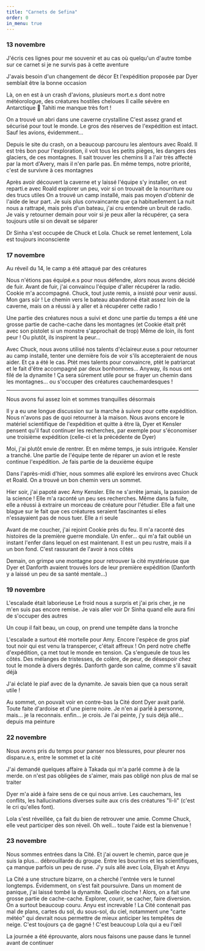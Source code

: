 ```yaml
---
title: "Carnets de Sefina"
order: 0
in_menu: true
---
```

### 13 novembre

J'écris ces lignes pour me souvenir
et au cas où quelqu'un d'autre tombe sur ce carnet si je ne survis pas à cette aventure

J'avais besoin d'un changement de décor 
Et l'expédition proposée par Dyer semblait être la bonne occasion 

Là, on en est à un crash d'avions, plusieurs mort.e.s dont notre météorologue,  des créatures hostiles cheloues
Il caille sévère en Antarctique 🥶 Tahiti me manque très fort !

On a trouvé un abri dans une caverne crystalline
C'est assez grand et sécurisé pour tout le monde. Le gros des réserves de l'expédition est intact. Sauf les avions, évidemment...

Depuis le site du crash, on a beaucoup parcouru les alentours avec Roald. Il est très bon pour l'exploration, il voit tous les petits pièges, les dangers des glaciers, de ces montagnes. Il sait trouver les chemins
Il a l'air très affecté par la mort d'Avery, mais il n'en parle pas. En même temps, notre priorité, c'est de survivre à ces montagnes

Après avoir découvert la caverne et y laissé l'équipe s'y installer, on est reparti.e avec Roald explorer un peu, voir si on trouvait de la nourriture ou des trucs utiles
On a trouvé un camp installé, mais pas moyen d'obtenir de l'aide de leur part. Je suis plus convaincante que ça habituellement
La nuit nous a rattrapé, mais près d'un bateau, j'ai cru entendre un bruit de radio. Je vais y retourner demain pour voir si je peux aller la récupérer, ça sera toujours utile si on devait se séparer 

Dr Sinha s'est occupée de Chuck et Lola. Chuck se remet lentement, Lola est toujours inconsciente 


### 17 novembre

Au réveil du 14, le camp a été attaqué par des créatures

Nous n'étions pas équipé.e.s pour nous défendre, alors nous avons décidé de fuir. Avant de fuir, j'ai convaincu l'équipe d'aller récupérer la radio. Cookie m'a accompagné. Chuck, tout juste remis, a insisté pour venir aussi. Mon gars sûr !
Le chemin vers le bateau abandonné était assez loin de la caverne, mais on a réussi à y aller et à récupérer cette radio !

Une partie des créatures nous a suivi et donc une partie du temps a été une grosse partie de cache-cache dans les montagnes (et Cookie était prêt avec son pistolet si un monstre s'approchait de trop)
Même de loin, ils font peur ! Ou plutôt, ils inspirent la peur...

Avec Chuck, nous avons utilisé nos talents d'éclaireur.euse.s pour retourner au camp installé, tenter une dernière fois de voir s'ils accepteraient de nous aider. Et ça a été le cas. Ptèt mes talents pour convaincre, ptèt le patriarcat et le fait d'être accompagné par deux bonhommes...
Anyway, ils nous ont filé de la dynamite ! Ça sera sûrement utile pour se frayer un chemin dans les montagnes... ou s'occuper des créatures cauchemardesques !

---

Nous avons fui assez loin et sommes tranquilles désormais

Il y a eu une longue discussion sur la marche à suivre pour cette expédition. Nous n'avons pas de quoi retourner à la maison. Nous avons encore le matériel scientifique de l'expédition et quitte à être là, Dyer et Kensler pensent qu'il faut continuer les recherches, par exemple pour s'économiser une troisième expédition (celle-ci et la précédente de Dyer)

Moi, j'ai plutôt envie de rentrer. Et en même temps, je suis intriguée. Kensler a tranché. Une partie de l'équipe tente de réparer un avion et le reste continue l'expédition. Je fais partie de la deuxième équipe

Dans l'après-midi d'hier, nous sommes allé exploré les environs avec Chuck et Roald. On a trouvé un bon chemin vers un sommet.

Hier soir, j'ai papoté avec Amy Kensler. Elle ne s'arrête jamais, la passion de la science ! Elle m'a raconté un peu ses recherches. Même dans la fuite, elle a réussi à extraire un morceau de créature pour l'étudier. Elle a fait une blague sur le fait que ces créatures seraient fascinantes si elles n'essayaient pas de nous tuer. Elle a ri seule

Avant de me coucher, j'ai rejoint Cookie près du feu. Il m'a raconté des histoires de la première guerre mondiale. Un enfer... qui m'a fait oublié un instant l'enfer dans lequel on est maintenant. Il est un peu rustre, mais il a un bon fond. C'est rassurant de l'avoir à nos côtés

Demain, on grimpe une montagne pour retrouver la cité mystérieuse que Dyer et Danforth avaient trouvés lors de leur première expédition (Danforth y a laissé un peu de sa santé mentale...) 


### 19 novembre

L'escalade était laborieuse
Le froid nous a surpris et j'ai pris cher, je ne m'en suis pas encore remise. Je vais aller voir Dr Sinha quand elle aura fini de s'occuper des autres

Un coup il fait beau, un coup, on prend une tempête dans la tronche

L'escalade a surtout été mortelle pour Amy. Encore l'espèce de gros piaf tout noir qui est venu la transpercer, c'était affreux !
On perd notre cheffe d'expédition, ça met tout le monde en tension. Ça s'engueule de tous les côtés. Des mélanges de tristesses, de colère, de peur, de désespoir chez tout le monde à divers degrés. Danforth garde son calme, comme s'il savait déjà

J'ai éclaté le piaf avec de la dynamite. Je savais bien que ça nous serait utile !

Au sommet, on pouvait voir en contre-bas la Cité dont Dyer avait parlé. Toute faite d'ardoise et d'une pierre noire. Je n'en ai parlé à personne, mais... je la reconnais. enfin... je crois. Je l'ai peinte, j'y suis déjà allé... depuis ma peinture 


### 22 novembre

Nous avons pris du temps pour panser nos blessures, pour pleurer nos disparu.e.s, entre le sommet et la cité

J'ai demandé quelques affaire à Takada qui m'a parlé comme à de la merde. on n'est pas obligées de s'aimer, mais pas obligé non plus de mal se traiter

Dyer m'a aidé à faire sens de ce qui nous arrive. Les cauchemars, les conflits, les hallucinations diverses suite aux cris des créatures "li-li" (c'est le cri qu'elles font).

Lola s'est réveillée, ça fait du bien de retrouver une amie. Comme Chuck, elle veut participer dès son réveil. Oh well... toute l'aide est la bienvenue !


### 23 novembre

Nous sommes entrées dans la Cité. Et j'ai ouvert le chemin, parce que je suis la plus... débrouillarde du groupe. Entre les bourrins et les scientifiques, ça manque parfois un peu de ruse. J'y suis allé avec Lola, Eliyah et Anyu

La Cité a une structure bizarre, on a cherché l'entrée vers le tunnel longtemps. Évidemment, on s'est fait poursuivre. Dans un moment de panique, j'ai laissé tombé la dynamite. Quelle cloche !
Alors, on a fait une grosse partie de cache-cache. Explorer, courir, se cacher, faire diversion. On a surtout beaucoup couru. Anyu est increvable !
La Cité contenait pas mal de plans, cartes du sol, du sous-sol, du ciel, notamment une "carte météo" qui devrait nous permettre de mieux anticiper les tempêtes de neige. C'est toujours ça de gagné ! C'est beaucoup Lola qui a eu l'œil

La journée a été éprouvante, alors nous faisons une pause dans le tunnel avant de continuer 
